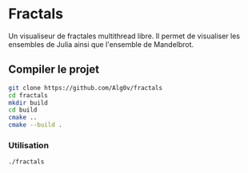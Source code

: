 # Fractals

Un visualiseur de fractales multithread libre.
Il permet de visualiser les ensembles de Julia ainsi que l'ensemble de Mandelbrot.

## Compiler le projet

```bash
git clone https://github.com/Alg0v/fractals
cd fractals
mkdir build
cd build
cmake ..
cmake --build .
```

### Utilisation

```bash
./fractals
```
